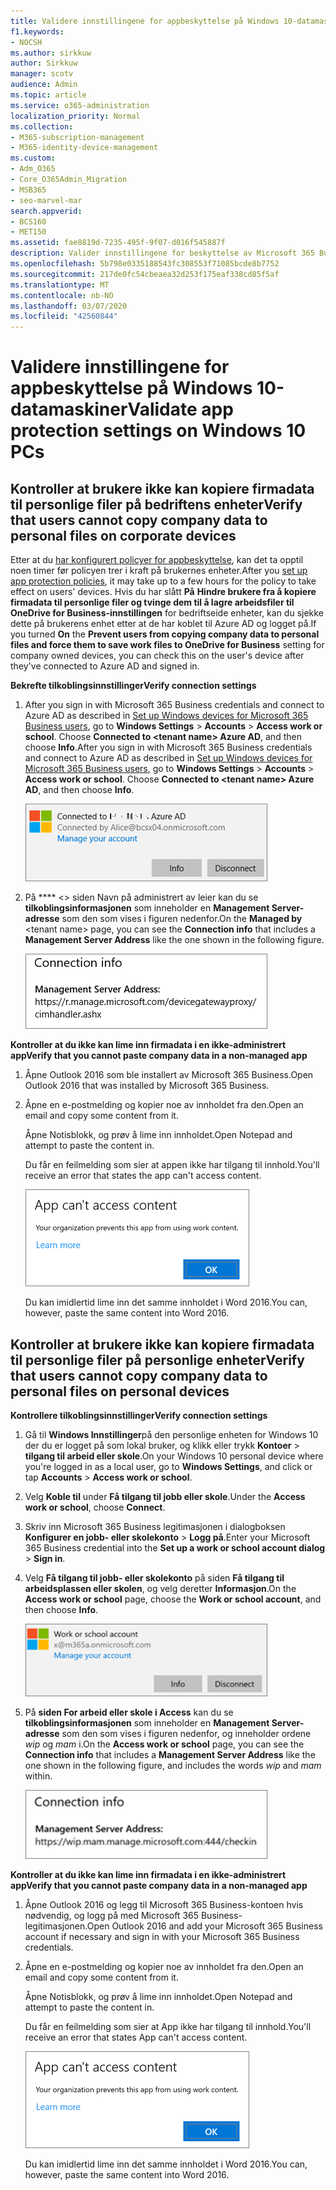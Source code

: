 ```yaml
---
title: Validere innstillingene for appbeskyttelse på Windows 10-datamaskiner
f1.keywords:
- NOCSH
ms.author: sirkkuw
author: Sirkkuw
manager: scotv
audience: Admin
ms.topic: article
ms.service: o365-administration
localization_priority: Normal
ms.collection:
- M365-subscription-management
- M365-identity-device-management
ms.custom:
- Adm_O365
- Core_O365Admin_Migration
- MSB365
- seo-marvel-mar
search.appverid:
- BCS160
- MET150
ms.assetid: fae8819d-7235-495f-9f07-d016f545887f
description: Valider innstillingene for beskyttelse av Microsoft 365 Business-apper på Windows 10-enheter, og kontroller at brukere ikke kan kopiere firmadata til personlige filer eller ikke-administrerte apper.
ms.openlocfilehash: 5b798e0335188543fc308553f71085bcde8b7752
ms.sourcegitcommit: 217de0fc54cbeaea32d253f175eaf338cd85f5af
ms.translationtype: MT
ms.contentlocale: nb-NO
ms.lasthandoff: 03/07/2020
ms.locfileid: "42560844"
---
```

# <a name="validate-app-protection-settings-on-windows-10-pcs"></a><span data-ttu-id="9370e-103">Validere innstillingene for appbeskyttelse på Windows 10-datamaskiner</span><span class="sxs-lookup"><span data-stu-id="9370e-103">Validate app protection settings on Windows 10 PCs</span></span>

## <a name="verify-that-users-cannot-copy-company-data-to-personal-files-on-corporate-devices"></a><span data-ttu-id="9370e-104">Kontroller at brukere ikke kan kopiere firmadata til personlige filer på bedriftens enheter</span><span class="sxs-lookup"><span data-stu-id="9370e-104">Verify that users cannot copy company data to personal files on corporate devices</span></span>

<span data-ttu-id="9370e-105">Etter at du [har konfigurert policyer for appbeskyttelse](protection-settings-for-windows-10-devices.md), kan det ta opptil noen timer før policyen trer i kraft på brukernes enheter.</span><span class="sxs-lookup"><span data-stu-id="9370e-105">After you [set up app protection policies](protection-settings-for-windows-10-devices.md), it may take up to a few hours for the policy to take effect on users' devices.</span></span> <span data-ttu-id="9370e-106">Hvis du har slått **På** **Hindre brukere fra å kopiere firmadata til personlige filer og tvinge dem til å lagre arbeidsfiler til OneDrive for Business-innstillingen** for bedriftseide enheter, kan du sjekke dette på brukerens enhet etter at de har koblet til Azure AD og logget på.</span><span class="sxs-lookup"><span data-stu-id="9370e-106">If you turned **On** the **Prevent users from copying company data to personal files and force them to save work files to OneDrive for Business** setting for company owned devices, you can check this on the user's device after they've connected to Azure AD and signed in.</span></span> 
  
 <span data-ttu-id="9370e-107">**Bekrefte tilkoblingsinnstillinger**</span><span class="sxs-lookup"><span data-stu-id="9370e-107">**Verify connection settings**</span></span>
  
1. <span data-ttu-id="9370e-p102">After you sign in with Microsoft 365 Business credentials and connect to Azure AD as described in [Set up Windows devices for Microsoft 365 Business users](set-up-windows-devices.md), go to **Windows Settings** \> **Accounts** \> **Access work or school**. Choose **Connected to \<tenant name\> Azure AD**, and then choose **Info**.</span><span class="sxs-lookup"><span data-stu-id="9370e-p102">After you sign in with Microsoft 365 Business credentials and connect to Azure AD as described in [Set up Windows devices for Microsoft 365 Business users](set-up-windows-devices.md), go to **Windows Settings** \> **Accounts** \> **Access work or school**. Choose **Connected to \<tenant name\> Azure AD**, and then choose **Info**.</span></span>
    
    ![Click or tap Info on the Connected to Azure AD dialog.](../media/a36ede2b-d1a0-4d4e-8ea7-af39b4b63890.png)
  
2. <span data-ttu-id="9370e-111">På \*\*\*\* \<\> siden Navn på administrert av leier kan du se **tilkoblingsinformasjonen** som inneholder en **Management Server-adresse** som den som vises i figuren nedenfor.</span><span class="sxs-lookup"><span data-stu-id="9370e-111">On the **Managed by** \<tenant name\> page, you can see the **Connection info** that includes a **Management Server Address** like the one shown in the following figure.</span></span> 
    
    ![Managed by page shows connection info of the device manager URL.](../media/47515a8e-2d0c-4bea-99f0-6b2545b88a11.png)
  
 <span data-ttu-id="9370e-113">**Kontroller at du ikke kan lime inn firmadata i en ikke-administrert app**</span><span class="sxs-lookup"><span data-stu-id="9370e-113">**Verify that you cannot paste company data in a non-managed app**</span></span>
  
1. <span data-ttu-id="9370e-114">Åpne Outlook 2016 som ble installert av Microsoft 365 Business.</span><span class="sxs-lookup"><span data-stu-id="9370e-114">Open Outlook 2016 that was installed by Microsoft 365 Business.</span></span>
    
2. <span data-ttu-id="9370e-115">Åpne en e-postmelding og kopier noe av innholdet fra den.</span><span class="sxs-lookup"><span data-stu-id="9370e-115">Open an email and copy some content from it.</span></span>
    
    <span data-ttu-id="9370e-116">Åpne Notisblokk, og prøv å lime inn innholdet.</span><span class="sxs-lookup"><span data-stu-id="9370e-116">Open Notepad and attempt to paste the content in.</span></span>
    
    <span data-ttu-id="9370e-117">Du får en feilmelding som sier at appen ikke har tilgang til innhold.</span><span class="sxs-lookup"><span data-stu-id="9370e-117">You'll receive an error that states the app can't access content.</span></span>
    
    ![A dialog that states app can't access content when you paste into an unmanaged app.](../media/5e82b154-cf2f-43c8-ae80-b45d8ad80e56.png)
  
    <span data-ttu-id="9370e-119">Du kan imidlertid lime inn det samme innholdet i Word 2016.</span><span class="sxs-lookup"><span data-stu-id="9370e-119">You can, however, paste the same content into Word 2016.</span></span>
    
## <a name="verify-that-users-cannot-copy-company-data-to-personal-files-on-personal-devices"></a><span data-ttu-id="9370e-120">Kontroller at brukere ikke kan kopiere firmadata til personlige filer på personlige enheter</span><span class="sxs-lookup"><span data-stu-id="9370e-120">Verify that users cannot copy company data to personal files on personal devices</span></span>

 <span data-ttu-id="9370e-121">**Kontrollere tilkoblingsinnstillinger**</span><span class="sxs-lookup"><span data-stu-id="9370e-121">**Verify connection settings**</span></span>
  
1. <span data-ttu-id="9370e-122">Gå til **Windows Innstillinger**på den personlige enheten for Windows 10 der du er logget på som lokal bruker, og klikk eller trykk **Kontoer** \> **tilgang til arbeid eller skole**.</span><span class="sxs-lookup"><span data-stu-id="9370e-122">On your Windows 10 personal device where you're logged in as a local user, go to **Windows Settings**, and click or tap **Accounts** \> **Access work or school**.</span></span>
    
2. <span data-ttu-id="9370e-123">Velg **Koble til** under **Få tilgang til jobb eller skole**.</span><span class="sxs-lookup"><span data-stu-id="9370e-123">Under the **Access work or school**, choose **Connect**.</span></span>
    
3. <span data-ttu-id="9370e-124">Skriv inn Microsoft 365 Business legitimasjonen i dialogboksen **Konfigurer en jobb- eller skolekonto** \> **Logg på**.</span><span class="sxs-lookup"><span data-stu-id="9370e-124">Enter your Microsoft 365 Business credential into the **Set up a work or school account dialog** \> **Sign in**.</span></span>
    
4. <span data-ttu-id="9370e-125">Velg **Få tilgang til jobb- eller skolekonto** på siden **Få tilgang til arbeidsplassen eller skolen**, og velg deretter **Informasjon**.</span><span class="sxs-lookup"><span data-stu-id="9370e-125">On the **Access work or school** page, choose the **Work or school account**, and then choose **Info**.</span></span>
    
    ![Klikk eller trykk på Informasjon i dialogboksen Jobb- eller skolekonto.](../media/63bd8b32-cb32-4afa-8ce0-6070ac403abc.png)
  
5. <span data-ttu-id="9370e-127">På **siden For arbeid eller skole i Access** kan du se **tilkoblingsinformasjonen** som inneholder en **Management Server-adresse** som den som vises i figuren nedenfor, og inneholder ordene *wip* og *mam* i.</span><span class="sxs-lookup"><span data-stu-id="9370e-127">On the **Access work or school** page, you can see the **Connection info** that includes a **Management Server Address** like the one shown in the following figure, and includes the words  *wip*  and  *mam*  within.</span></span> 
    
    ![Managed by page shows connection info URL that includes the words mam and wpi.](../media/abd4eaf4-44fa-4538-a3e8-1e0d331dfe1e.png)
  
 <span data-ttu-id="9370e-129">**Kontroller at du ikke kan lime inn firmadata i en ikke-administrert app**</span><span class="sxs-lookup"><span data-stu-id="9370e-129">**Verify that you cannot paste company data in a non-managed app**</span></span>
  
1. <span data-ttu-id="9370e-130">Åpne Outlook 2016 og legg til Microsoft 365 Business-kontoen hvis nødvendig, og logg på med Microsoft 365 Business-legitimasjonen.</span><span class="sxs-lookup"><span data-stu-id="9370e-130">Open Outlook 2016 and add your Microsoft 365 Business account if necessary and sign in with your Microsoft 365 Business credentials.</span></span>
    
2. <span data-ttu-id="9370e-131">Åpne en e-postmelding og kopier noe av innholdet fra den.</span><span class="sxs-lookup"><span data-stu-id="9370e-131">Open an email and copy some content from it.</span></span>
    
    <span data-ttu-id="9370e-132">Åpne Notisblokk, og prøv å lime inn innholdet.</span><span class="sxs-lookup"><span data-stu-id="9370e-132">Open Notepad and attempt to paste the content in.</span></span>
    
    <span data-ttu-id="9370e-133">Du får en feilmelding som sier at App ikke har tilgang til innhold.</span><span class="sxs-lookup"><span data-stu-id="9370e-133">You'll receive an error that states App can't access content.</span></span>
    
    ![A dialog that states app can't access content when you paste into an unmanaged app.](../media/5e82b154-cf2f-43c8-ae80-b45d8ad80e56.png)
  
    <span data-ttu-id="9370e-135">Du kan imidlertid lime inn det samme innholdet i Word 2016.</span><span class="sxs-lookup"><span data-stu-id="9370e-135">You can, however, paste the same content into Word 2016.</span></span>
    

